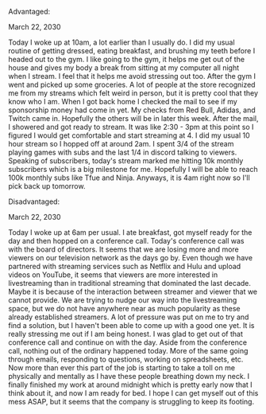 Advantaged:

March 22, 2030

Today I woke up at 10am, a lot earlier than I usually do. I did my usual routine of getting dressed, eating breakfast, and brushing my teeth before I headed out to the gym. I like going to the gym, it helps me get out of the house and gives my body a break from sitting at my computer all night when I stream. I feel that it helps me avoid stressing out too. After the gym I went and picked up some groceries. A lot of people at the store recognized me from my streams which felt weird in person, but it is pretty cool that they know who I am. When I got back home I checked the mail to see if my sponsorship money had come in yet. My checks from Red Bull, Adidas, and Twitch came in. Hopefully the others will be in later this week. After the mail, I showered and got ready to stream. It was like 2:30 - 3pm at this point so I figured I would get comfortable and start streaming at 4. I did my usual 10 hour stream so I hopped off at around 2am. I spent 3/4 of the stream playing games with subs and the last 1/4 in discord talking to viewers. Speaking of subscribers, today's stream marked me hitting 10k monthly subscribers which is a big milestone for me. Hopefully I will be able to reach 100k monthly subs like Tfue and Ninja. Anyways, it is 4am right now so I'll pick back up tomorrow.

Disadvantaged:

March 22, 2030

Today I woke up at 6am per usual. I ate breakfast, got myself ready for the day and then hopped on a conference call. Today's conference call was with the board of directors. It seems that we are losing more and more viewers on our television network as the days go by. Even though we have partnered with streaming services such as Netflix and Hulu and upload videos on YouTube, it seems that viewers are more interested in livestreaming than in traditional streaming that dominated the last decade. Maybe it is because of the interaction between streamer and viewer that we cannot provide. We are trying to nudge our way into the livestreaming space, but we do not have anywhere near as much popularity as these already established streamers. A lot of pressure was put on me to try and find a solution, but I haven't been able to come up with a good one yet. It is really stressing me out if I am being honest. I was glad to get out of that conference call and continue on with the day. Aside from the conference call, nothing out of the ordinary happened today. More of the same going through emails, responding to questions, working on spreadsheets, etc. Now more than ever this part of the job is starting to take a toll on me physically and mentally as I have these people breathing down my neck. I finally finished my work at around midnight which is pretty early now that I think about it, and now I am ready for bed. I hope I can get myself out of this mess ASAP, but it seems that the company is struggling to keep its footing.